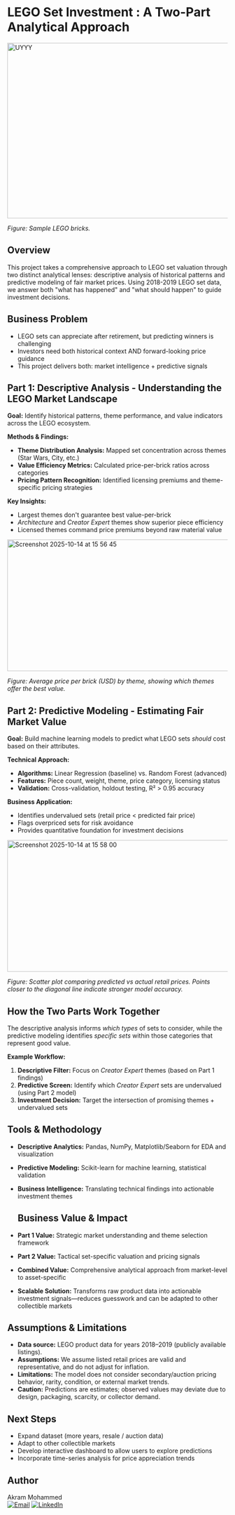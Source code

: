 # LEGO Set Investment : A Two-Part Analytical Approach
<img width="800" height="400" alt="UYYY" src="https://github.com/user-attachments/assets/67dd9a3d-ee9b-4b07-9841-a34a4a00eecd" />

*Figure: Sample LEGO bricks.*

## Overview
This project takes a comprehensive approach to LEGO set valuation through two distinct analytical lenses: descriptive analysis of historical patterns and predictive modeling of fair market prices. Using 2018-2019 LEGO set data, we answer both "what has happened" and "what should happen" to guide investment decisions.

## Business Problem
- LEGO sets can appreciate after retirement, but predicting winners is challenging
- Investors need both historical context AND forward-looking price guidance
- This project delivers both: market intelligence + predictive signals

## Part 1: Descriptive Analysis - Understanding the LEGO Market Landscape
**Goal:** Identify historical patterns, theme performance, and value indicators across the LEGO ecosystem.

**Methods & Findings:**
- **Theme Distribution Analysis:** Mapped set concentration across themes (Star Wars, City, etc.)
- **Value Efficiency Metrics:** Calculated price-per-brick ratios across categories
- **Pricing Pattern Recognition:** Identified licensing premiums and theme-specific pricing strategies

**Key Insights:**
- Largest themes don't guarantee best value-per-brick
- *Architecture* and *Creator Expert* themes show superior piece efficiency
- Licensed themes command price premiums beyond raw material value
<img width="600" height="300" alt="Screenshot 2025-10-14 at 15 56 45" src="https://github.com/user-attachments/assets/6263e972-d05d-4bd3-a52f-bd7cc24c938e" />

*Figure: Average price per brick (USD) by theme, showing which themes offer the best value.*

## Part 2: Predictive Modeling - Estimating Fair Market Value
**Goal:** Build machine learning models to predict what LEGO sets *should* cost based on their attributes.

**Technical Approach:**
- **Algorithms:** Linear Regression (baseline) vs. Random Forest (advanced)
- **Features:** Piece count, weight, theme, price category, licensing status
- **Validation:** Cross-validation, holdout testing, R² > 0.95 accuracy

**Business Application:**
- Identifies undervalued sets (retail price < predicted fair price)
- Flags overpriced sets for risk avoidance
- Provides quantitative foundation for investment decisions
<img width="600" height="300" alt="Screenshot 2025-10-14 at 15 58 00" src="https://github.com/user-attachments/assets/76deef03-622e-4a63-ab68-d6ad10b2b1a4" />

*Figure: Scatter plot comparing predicted vs actual retail prices. Points closer to the diagonal line indicate stronger model accuracy.*

## How the Two Parts Work Together
The descriptive analysis informs *which types* of sets to consider, while the predictive modeling identifies *specific sets* within those categories that represent good value.

**Example Workflow:**
1. **Descriptive Filter:** Focus on *Creator Expert* themes (based on Part 1 findings)
2. **Predictive Screen:** Identify which *Creator Expert* sets are undervalued (using Part 2 model)
3. **Investment Decision:** Target the intersection of promising themes + undervalued sets

## Tools & Methodology
- **Descriptive Analytics:** Pandas, NumPy, Matplotlib/Seaborn for EDA and visualization
- **Predictive Modeling:** Scikit-learn for machine learning, statistical validation
- **Business Intelligence:** Translating technical findings into actionable investment themes

  ## Business Value & Impact
- **Part 1 Value:** Strategic market understanding and theme selection framework
- **Part 2 Value:** Tactical set-specific valuation and pricing signals  
- **Combined Value:** Comprehensive analytical approach from market-level to asset-specific
- **Scalable Solution:** Transforms raw product data into actionable investment signals—reduces guesswork and can be adapted to other collectible markets

## Assumptions & Limitations
- **Data source:** LEGO product data for years 2018–2019 (publicly available listings).  
- **Assumptions:** We assume listed retail prices are valid and representative, and do not adjust for inflation.  
- **Limitations:** The model does not consider secondary/auction pricing behavior, rarity, condition, or external market trends.  
- **Caution:** Predictions are estimates; observed values may deviate due to design, packaging, scarcity, or collector demand.
 
 ## Next Steps  
- Expand dataset (more years, resale / auction data)   
- Adapt to other collectible markets  
- Develop interactive dashboard to allow users to explore predictions
- Incorporate time-series analysis for price appreciation trends

## Author
Akram Mohammed  
[![Email](https://img.shields.io/badge/Email-akrammohammed09@gmail.com-blue?style=flat&logo=gmail)](mailto:akrammohammed09@gmail.com)
[![LinkedIn](https://img.shields.io/badge/LinkedIn-Connect-blue?style=flat&logo=linkedin)](https://www.linkedin.com/in/akram-mohammed-465052134)
